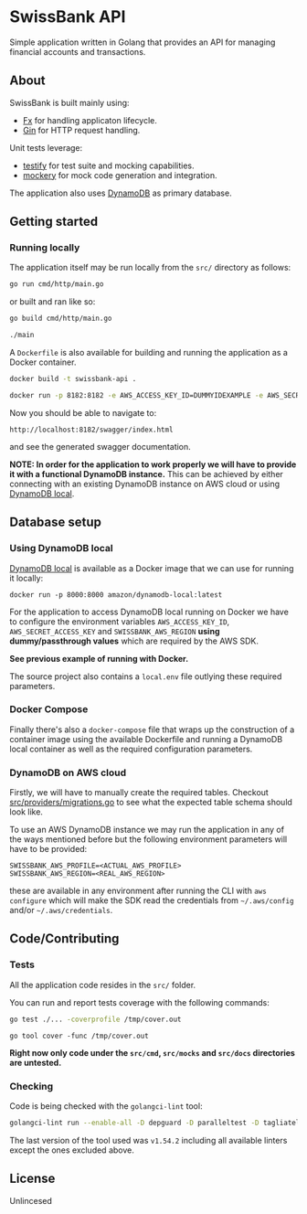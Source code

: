 # SwissBank API
Simple application written in Golang that provides an API for managing financial accounts and transactions.

## About
SwissBank is built mainly using:

- [Fx](https://github.com/uber-go/fx) for handling applicaton lifecycle.
- [Gin](https://github.com/gin-gonic/gin) for HTTP request handling.

Unit tests leverage:

- [testify](https://github.com/stretchr/testify) for test suite and mocking capabilities.
- [mockery](https://github.com/vektra/mockery) for mock code generation and integration.

The application also uses [DynamoDB](https://aws.amazon.com/pm/dynamodb/) as primary database.

## Getting started

### Running locally

The application itself may be run locally from the `src/` directory as follows:
```bash
go run cmd/http/main.go
```

or built and ran like so:
```bash
go build cmd/http/main.go
```
```bash
./main
```

A `Dockerfile` is also available for building and running the application as a Docker container.
```bash
docker build -t swissbank-api .
```
```bash
docker run -p 8182:8182 -e AWS_ACCESS_KEY_ID=DUMMYIDEXAMPLE -e AWS_SECRET_ACCESS_KEY=DUMMYEXAMPLEKEY -e SWISSBANK_AWS_REGION=us-east-1 -e SWISSBANK_DYNAMODB_ENDPOINT_URL=http://172.17.0.1:8000 swissbank-api
```

Now you should be able to navigate to:
```
http://localhost:8182/swagger/index.html
```

and see the generated swagger documentation.

**NOTE: In order for the application to work properly we will have to provide it with a functional DynamoDB instance.**
This can be achieved by either connecting with an existing DynamoDB instance on AWS cloud or using [DynamoDB local](https://docs.aws.amazon.com/amazondynamodb/latest/developerguide/DynamoDBLocal.DownloadingAndRunning.html).

## Database setup

### Using DynamoDB local

[DynamoDB local](https://docs.aws.amazon.com/amazondynamodb/latest/developerguide/DynamoDBLocal.DownloadingAndRunning.html) is available as a Docker image that we can use for running it locally:
```base
docker run -p 8000:8000 amazon/dynamodb-local:latest
```
For the application to access  DynamoDB local running on Docker we have to configure the environment variables `AWS_ACCESS_KEY_ID`, `AWS_SECRET_ACCESS_KEY` and `SWISSBANK_AWS_REGION` **using dummy/passthrough values** which are required by the AWS SDK.

**See previous example of running with Docker.**

The source project also contains a `local.env` file outlying these required parameters.

### Docker Compose

Finally there's also a `docker-compose` file that wraps up the construction of a container image using the available Dockerfile and running a DynamoDB local container as well as the required configuration parameters.

### DynamoDB on AWS cloud

Firstly, we will have to manually create the required tables. Checkout [src/providers/migrations.go](src/providers/migrations.go) to see what the expected table schema should look like.

To use an AWS DynamoDB instance we may run the application in any of the ways mentioned before 
but the following environment parameters will have to be provided:
```base
SWISSBANK_AWS_PROFILE=<ACTUAL_AWS_PROFILE>
SWISSBANK_AWS_REGION=<REAL_AWS_REGION>
```

these are available in any environment after running the CLI with `aws configure` which will make the SDK read the credentials from `~/.aws/config` and/or `~/.aws/credentials`.

## Code/Contributing

### Tests

All the application code resides in the `src/` folder.

You can run and report tests coverage with the following commands:
```bash
go test ./... -coverprofile /tmp/cover.out
```
```base
go tool cover -func /tmp/cover.out
```

**Right now only code under the `src/cmd`, `src/mocks` and `src/docs` directories are untested.**

### Checking

Code is being checked with the `golangci-lint` tool:

```bash
golangci-lint run --enable-all -D depguard -D paralleltest -D tagliatelle -D godot -D gofumpt -D exhaustivestruct -D lll -D exhaustruct -D nonamedreturns -D ireturn -D wrapcheck -D nlreturn
```

The last version of the tool used was `v1.54.2` including all available linters except the ones excluded above.

## License

Unlincesed